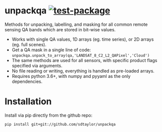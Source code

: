 # unpackqa [![test-package](https://github.com/sdtaylor/unpackqa/actions/workflows/test-package.yml/badge.svg)](https://github.com/sdtaylor/unpackqa/actions/workflows/test-package.yml) 
Methods for unpacking, labelling, and masking for all common remote sensing QA bands which are stored in bit-wise values.  

- Works with single QA values, 1D arrays (eg. time series), or 2D arrays (eg. full scenes).  
- Get a QA mask in a single line of code: `unpackqa.unpack_to_array(qa,'LANDSAT_8_C2_L2_QAPixel','Cloud')`
- The same methods are used for all sensors, with specific product flags specified via arguments.  
- No file reading or writing, everything is handled as pre-loaded arrays.  
- Requires python 3.6+, with numpy and pyyaml as the only dependencies.  

# Installation

Install via pip directly from the github repo:

```
pip install git+git://github.com/sdtaylor/unpackqa
```

